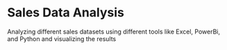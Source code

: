 # Sales Data Analysis 
Analyzing different sales datasets using different tools like Excel, PowerBi, and Python and visualizing the results
